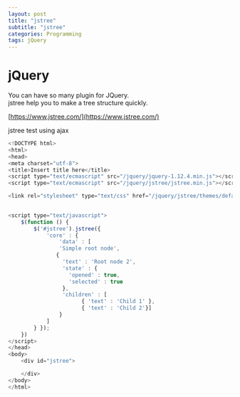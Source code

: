 ```yaml
---
layout: post
title: "jstree"
subtitle: "jstree"
categories: Programming
tags: jQuery
---
```


# **jQuery** <br>

You can have so many plugin for JQuery. <br>
jstree help you to make a tree structure quickly. <br> 



[https://www.jstree.com/](https://www.jstree.com/) <br>


jstree test using ajax

```javascript
<!DOCTYPE html>
<html>
<head>
<meta charset="utf-8">
<title>Insert title here</title>
<script type="text/ecmascript" src="/jquery/jquery-1.12.4.min.js"></script>
<script type="text/ecmascript" src="/jquery/jstree/jstree.min.js"></script>

<link rel="stylesheet" type="text/css" href="/jquery/jstree/themes/default/style.min.css" />

  
<script type="text/javascript"> 
    $(function () {
    	$('#jstree').jstree({
    		'core' : {
    	    	'data' : [
    	    	'Simple root node',
    	       {
    	         'text' : 'Root node 2',
    	         'state' : {
    	           'opened' : true,
    	           'selected' : true
    	         },
    	         'children' : [
    	        	   { 'text' : 'Child 1' },
    	           	   { 'text' : 'Child 2'}]
    	      	}
    	    ]
    	} });
    })
</script>
</head>
<body>
	<div id="jstree">

	</div>
</body>
</html>

```